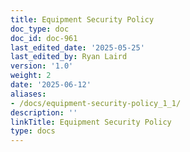 ```yaml
---
title: Equipment Security Policy
doc_type: doc
doc_id: doc-961
last_edited_date: '2025-05-25'
last_edited_by: Ryan Laird
version: '1.0'
weight: 2
date: '2025-06-12'
aliases:
- /docs/equipment-security-policy_1_1/
description: ''
linkTitle: Equipment Security Policy
type: docs
---
```


<!-- Unsupported block type: unsupported -->
